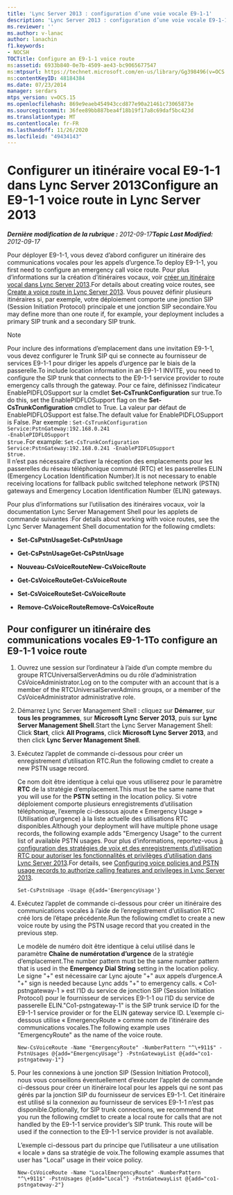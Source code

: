 ```yaml
---
title: 'Lync Server 2013 : configuration d’une voie vocale E9-1-1'
description: 'Lync Server 2013 : configuration d’une voie vocale E9-1-1.'
ms.reviewer: ''
ms.author: v-lanac
author: lanachin
f1.keywords:
- NOCSH
TOCTitle: Configure an E9-1-1 voice route
ms:assetid: 6933b840-0e7b-4509-ae43-bc9065677547
ms:mtpsurl: https://technet.microsoft.com/en-us/library/Gg398496(v=OCS.15)
ms:contentKeyID: 48184384
ms.date: 07/23/2014
manager: serdars
mtps_version: v=OCS.15
ms.openlocfilehash: 869e9eaeb454943ccd877e90a21461c73065873e
ms.sourcegitcommit: 36fee89bb887bea4f18b19f17a8c69daf5bc423d
ms.translationtype: MT
ms.contentlocale: fr-FR
ms.lasthandoff: 11/26/2020
ms.locfileid: "49434143"
---
```

# <a name="configure-an-e9-1-1-voice-route-in-lync-server-2013"></a><span data-ttu-id="9d58d-103">Configurer un itinéraire vocal E9-1-1 dans Lync Server 2013</span><span class="sxs-lookup"><span data-stu-id="9d58d-103">Configure an E9-1-1 voice route in Lync Server 2013</span></span>

<div data-xmlns="http://www.w3.org/1999/xhtml">

<div class="topic" data-xmlns="http://www.w3.org/1999/xhtml" data-msxsl="urn:schemas-microsoft-com:xslt" data-cs="https://msdn.microsoft.com/">

<div data-asp="https://msdn2.microsoft.com/asp">



</div>

<div id="mainSection">

<div id="mainBody"><span data-ttu-id="9d58d-104">

<span> </span></span><span class="sxs-lookup"><span data-stu-id="9d58d-104">

<span> </span></span></span>

<span data-ttu-id="9d58d-105">_**Dernière modification de la rubrique :** 2012-09-17_</span><span class="sxs-lookup"><span data-stu-id="9d58d-105">_**Topic Last Modified:** 2012-09-17_</span></span>

<span data-ttu-id="9d58d-106">Pour déployer E9-1-1, vous devez d’abord configurer un itinéraire des communications vocales pour les appels d’urgence.</span><span class="sxs-lookup"><span data-stu-id="9d58d-106">To deploy E9-1-1, you first need to configure an emergency call voice route.</span></span> <span data-ttu-id="9d58d-107">Pour plus d’informations sur la création d’itinéraires vocaux, voir [créer un itinéraire vocal dans Lync Server 2013](lync-server-2013-create-a-voice-route.md).</span><span class="sxs-lookup"><span data-stu-id="9d58d-107">For details about creating voice routes, see [Create a voice route in Lync Server 2013](lync-server-2013-create-a-voice-route.md).</span></span> <span data-ttu-id="9d58d-108">Vous pouvez définir plusieurs itinéraires si, par exemple, votre déploiement comporte une jonction SIP (Session Initiation Protocol) principale et une jonction SIP secondaire.</span><span class="sxs-lookup"><span data-stu-id="9d58d-108">You may define more than one route if, for example, your deployment includes a primary SIP trunk and a secondary SIP trunk.</span></span>

<div>


> [!NOTE]  
> <span data-ttu-id="9d58d-109">Pour inclure des informations d’emplacement dans une invitation E9-1-1, vous devez configurer le Trunk SIP qui se connecte au fournisseur de services E9-1-1 pour diriger les appels d’urgence par le biais de la passerelle.</span><span class="sxs-lookup"><span data-stu-id="9d58d-109">To include location information in an E9-1-1 INVITE, you need to configure the SIP trunk that connects to the E9-1-1 service provider to route emergency calls through the gateway.</span></span> <span data-ttu-id="9d58d-110">Pour ce faire, définissez l’indicateur EnablePIDFLOSupport sur la cmdlet <STRONG>Set-CsTrunkConfiguration</STRONG> sur true.</span><span class="sxs-lookup"><span data-stu-id="9d58d-110">To do this, set the EnablePIDFLOSupport flag on the <STRONG>Set-CsTrunkConfiguration</STRONG> cmdlet to True.</span></span> <span data-ttu-id="9d58d-111">La valeur par défaut de EnablePIDFLOSupport est false.</span><span class="sxs-lookup"><span data-stu-id="9d58d-111">The default value for EnablePIDFLOSupport is False.</span></span> <span data-ttu-id="9d58d-112">Par exemple : <CODE>Set-CsTrunkConfiguration Service:PstnGateway:192.168.0.241 -EnablePIDFLOSupport $true.</CODE></span><span class="sxs-lookup"><span data-stu-id="9d58d-112">For example: <CODE>Set-CsTrunkConfiguration Service:PstnGateway:192.168.0.241 -EnablePIDFLOSupport $true.</CODE></span></span><BR><span data-ttu-id="9d58d-113">Il n’est pas nécessaire d’activer la réception des emplacements pour les passerelles du réseau téléphonique commuté (RTC) et les passerelles ELIN (Emergency Location Identification Number).</span><span class="sxs-lookup"><span data-stu-id="9d58d-113">It is not necessary to enable receiving locations for fallback public switched telephone network (PSTN) gateways and Emergency Location Identification Number (ELIN) gateways.</span></span>



</div>

<span data-ttu-id="9d58d-114">Pour plus d’informations sur l’utilisation des itinéraires vocaux, voir la documentation Lync Server Management Shell pour les applets de commande suivantes :</span><span class="sxs-lookup"><span data-stu-id="9d58d-114">For details about working with voice routes, see the Lync Server Management Shell documentation for the following cmdlets:</span></span>

  - <span data-ttu-id="9d58d-115">**Set-CsPstnUsage**</span><span class="sxs-lookup"><span data-stu-id="9d58d-115">**Set-CsPstnUsage**</span></span>

  - <span data-ttu-id="9d58d-116">**Get-CsPstnUsage**</span><span class="sxs-lookup"><span data-stu-id="9d58d-116">**Get-CsPstnUsage**</span></span>

  - <span data-ttu-id="9d58d-117">**Nouveau-CsVoiceRoute**</span><span class="sxs-lookup"><span data-stu-id="9d58d-117">**New-CsVoiceRoute**</span></span>

  - <span data-ttu-id="9d58d-118">**Get-CsVoiceRoute**</span><span class="sxs-lookup"><span data-stu-id="9d58d-118">**Get-CsVoiceRoute**</span></span>

  - <span data-ttu-id="9d58d-119">**Set-CsVoiceRoute**</span><span class="sxs-lookup"><span data-stu-id="9d58d-119">**Set-CsVoiceRoute**</span></span>

  - <span data-ttu-id="9d58d-120">**Remove-CsVoiceRoute**</span><span class="sxs-lookup"><span data-stu-id="9d58d-120">**Remove-CsVoiceRoute**</span></span>

<div>

## <a name="to-configure-an-e9-1-1-voice-route"></a><span data-ttu-id="9d58d-121">Pour configurer un itinéraire des communications vocales E9-1-1</span><span class="sxs-lookup"><span data-stu-id="9d58d-121">To configure an E9-1-1 voice route</span></span>

1.  <span data-ttu-id="9d58d-122">Ouvrez une session sur l’ordinateur à l’aide d’un compte membre du groupe RTCUniversalServerAdmins ou du rôle d’administration CsVoiceAdministrator.</span><span class="sxs-lookup"><span data-stu-id="9d58d-122">Log on to the computer with an account that is a member of the RTCUniversalServerAdmins groups, or a member of the CsVoiceAdministrator administrative role.</span></span>

2.  <span data-ttu-id="9d58d-123">Démarrez Lync Server Management Shell : cliquez sur **Démarrer**, sur **tous les programmes**, sur **Microsoft Lync Server 2013**, puis sur **Lync Server Management Shell**.</span><span class="sxs-lookup"><span data-stu-id="9d58d-123">Start the Lync Server Management Shell: Click **Start**, click **All Programs**, click **Microsoft Lync Server 2013**, and then click **Lync Server Management Shell**.</span></span>

3.  <span data-ttu-id="9d58d-124">Exécutez l’applet de commande ci-dessous pour créer un enregistrement d’utilisation RTC.</span><span class="sxs-lookup"><span data-stu-id="9d58d-124">Run the following cmdlet to create a new PSTN usage record.</span></span>
    
    <span data-ttu-id="9d58d-125">Ce nom doit être identique à celui que vous utiliserez pour le paramètre **RTC** de la stratégie d’emplacement.</span><span class="sxs-lookup"><span data-stu-id="9d58d-125">This must be the same name that you will use for the **PSTN** setting in the location policy.</span></span> <span data-ttu-id="9d58d-126">Si votre déploiement comporte plusieurs enregistrements d’utilisation téléphonique, l’exemple ci-dessous ajoute « Emergency Usage » (Utilisation d’urgence) à la liste actuelle des utilisations RTC disponibles.</span><span class="sxs-lookup"><span data-stu-id="9d58d-126">Although your deployment will have multiple phone usage records, the following example adds "Emergency Usage" to the current list of available PSTN usages.</span></span> <span data-ttu-id="9d58d-127">Pour plus d’informations, reportez-vous [à configuration des stratégies de voix et des enregistrements d’utilisation RTC pour autoriser les fonctionnalités et privilèges d’utilisation dans Lync Server 2013](lync-server-2013-configuring-voice-policies-and-pstn-usage-records-to-authorize-calling-features-and-privileges.md).</span><span class="sxs-lookup"><span data-stu-id="9d58d-127">For details, see [Configuring voice policies and PSTN usage records to authorize calling features and privileges in Lync Server 2013](lync-server-2013-configuring-voice-policies-and-pstn-usage-records-to-authorize-calling-features-and-privileges.md).</span></span>
    
        Set-CsPstnUsage -Usage @{add='EmergencyUsage'}

4.  <span data-ttu-id="9d58d-128">Exécutez l’applet de commande ci-dessous pour créer un itinéraire des communications vocales à l’aide de l’enregistrement d’utilisation RTC créé lors de l’étape précédente.</span><span class="sxs-lookup"><span data-stu-id="9d58d-128">Run the following cmdlet to create a new voice route by using the PSTN usage record that you created in the previous step.</span></span>
    
    <span data-ttu-id="9d58d-129">Le modèle de numéro doit être identique à celui utilisé dans le paramètre **Chaîne de numérotation d’urgence** de la stratégie d’emplacement.</span><span class="sxs-lookup"><span data-stu-id="9d58d-129">The number pattern must be the same number pattern that is used in the **Emergency Dial String** setting in the location policy.</span></span> <span data-ttu-id="9d58d-130">Le signe "+" est nécessaire car Lync ajoute "+" aux appels d’urgence.</span><span class="sxs-lookup"><span data-stu-id="9d58d-130">A "+" sign is needed because Lync adds "+" to emergency calls.</span></span> <span data-ttu-id="9d58d-131">« Co1-pstngateway-1 » est l’ID du service de jonction SIP (Session Initiation Protocol) pour le fournisseur de services E9-1-1 ou l’ID du service de passerelle ELIN.</span><span class="sxs-lookup"><span data-stu-id="9d58d-131">"Co1-pstngateway-1" is the SIP trunk service ID for the E9-1-1 service provider or for the ELIN gateway service ID.</span></span> <span data-ttu-id="9d58d-132">L’exemple ci-dessous utilise « EmergencyRoute » comme nom de l’itinéraire des communications vocales.</span><span class="sxs-lookup"><span data-stu-id="9d58d-132">The following example uses "EmergencyRoute" as the name of the voice route.</span></span>
    
        New-CsVoiceRoute -Name "EmergencyRoute" -NumberPattern "^\+911$" -PstnUsages @{add="EmergencyUsage"} -PstnGatewayList @{add="co1-pstngateway-1"}

5.  <span data-ttu-id="9d58d-p105">Pour les connexions à une jonction SIP (Session Initiation Protocol), nous vous conseillons éventuellement d’exécuter l’applet de commande ci-dessous pour créer un itinéraire local pour les appels qui ne sont pas gérés par la jonction SIP du fournisseur de services E9-1-1. Cet itinéraire est utilisé si la connexion au fournisseur de services E9-1-1 n’est pas disponible.</span><span class="sxs-lookup"><span data-stu-id="9d58d-p105">Optionally, for SIP trunk connections, we recommend that you run the following cmdlet to create a local route for calls that are not handled by the E9-1-1 service provider’s SIP trunk. This route will be used if the connection to the E9-1-1 service provider is not available.</span></span>
    
    <span data-ttu-id="9d58d-135">L’exemple ci-dessous part du principe que l’utilisateur a une utilisation « locale » dans sa stratégie de voix.</span><span class="sxs-lookup"><span data-stu-id="9d58d-135">The following example assumes that user has "Local" usage in their voice policy.</span></span>
    
        New-CsVoiceRoute -Name "LocalEmergencyRoute" -NumberPattern "^\+911$" -PstnUsages @{add="Local"} -PstnGatewayList @{add="co1-pstngateway-2"}

<span data-ttu-id="9d58d-136"></div>

</div>

<span> </span>

</div>

</div>

</span><span class="sxs-lookup"><span data-stu-id="9d58d-136"></div>

</div>

<span> </span>

</div>

</div>

</span></span></div>

